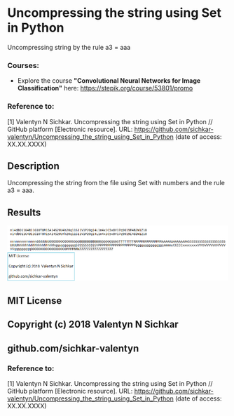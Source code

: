 # Uncompressing the string using Set in Python
Uncompressing string by the rule a3 = aaa

### Courses:
* Explore the course **"Convolutional Neural Networks for Image Classification"** here: https://stepik.org/course/53801/promo

### Reference to:
[1] Valentyn N Sichkar. Uncompressing the string using Set in Python // GitHub platform [Electronic resource]. URL: https://github.com/sichkar-valentyn/Uncompressing_the_string_using_Set_in_Python (date of access: XX.XX.XXXX)

## Description
Uncompressing the string from the file using Set with numbers and the rule a3 = aaa.

## Results
![Result](images/Uncompressing_the_string_using_Set_in_Python.png)

## MIT License
## Copyright (c) 2018 Valentyn N Sichkar
## github.com/sichkar-valentyn
### Reference to:
[1] Valentyn N Sichkar. Uncompressing the string using Set in Python // GitHub platform [Electronic resource]. URL: https://github.com/sichkar-valentyn/Uncompressing_the_string_using_Set_in_Python (date of access: XX.XX.XXXX)
